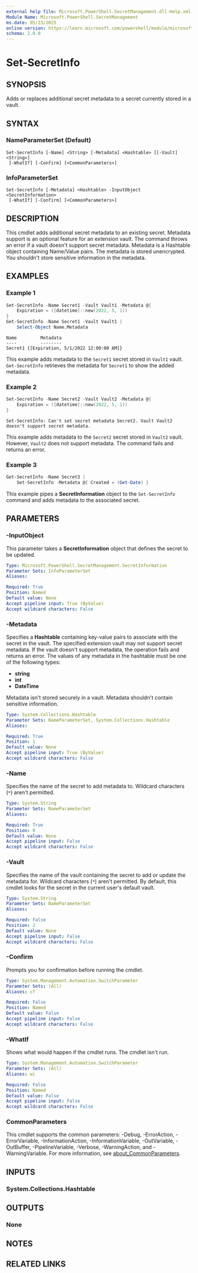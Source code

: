 ```yaml
---
external help file: Microsoft.PowerShell.SecretManagement.dll-Help.xml
Module Name: Microsoft.PowerShell.SecretManagement
ms.date: 05/23/2025
online version: https://learn.microsoft.com/powershell/module/microsoft.powershell.secretmanagement/set-secretinfo?view=ps-modules&wt.mc_id=ps-gethelp
schema: 2.0.0
---
```


# Set-SecretInfo

## SYNOPSIS
Adds or replaces additional secret metadata to a secret currently stored in a vault.

## SYNTAX

### NameParameterSet (Default)

```
Set-SecretInfo [-Name] <String> [-Metadata] <Hashtable> [[-Vault] <String>]
 [-WhatIf] [-Confirm] [<CommonParameters>]
```

### InfoParameterSet

```
Set-SecretInfo [-Metadata] <Hashtable> -InputObject <SecretInformation>
 [-WhatIf] [-Confirm] [<CommonParameters>]
```

## DESCRIPTION

This cmdlet adds additional secret metadata to an existing secret. Metadata support is an optional
feature for an extension vault. The command throws an error if a vault doesn't support secret
metadata. Metadata is a Hashtable object containing Name/Value pairs. The metadata is stored
unencrypted. You shouldn't store sensitive information in the metadata.

## EXAMPLES

### Example 1

```powershell
Set-SecretInfo -Name Secret1 -Vault Vault1 -Metadata @{
    Expiration = ([datetime]::new(2022, 5, 1))
}
Get-SecretInfo -Name Secret1 -Vault Vault1 |
    Select-Object Name,Metadata
```

```output
Name         Metadata
----         --------
Secret1 {[Expiration, 5/1/2022 12:00:00 AM]}
```

This example adds metadata to the `Secret1` secret stored in `Vault1` vault. `Get-SecretInfo`
retrieves the metadata for `Secret1` to show the added metadata.

### Example 2

```powershell
Set-SecretInfo -Name Secret2 -Vault Vault2 -Metadata @{
    Expiration = ([datetime]::new(2022, 5, 1))
}
```

```output
Set-SecretInfo: Can't set secret metadata Secret2. Vault Vault2 doesn't support secret metadata.
```

This example adds metadata to the `Secret2` secret stored in `Vault2` vault. However, `Vault2` does
not support metadata. The command fails and returns an error.

### Example 3

```powershell
Get-SecretInfo -Name Secret3 |
    Set-SecretInfo -Metadata @{ Created = (Get-Date) }
```

This example pipes a **SecretInformation** object to the `Set-SecretInfo` command and adds metadata
to the associated secret.

## PARAMETERS

### -InputObject

This parameter takes a **SecretInformation** object that defines the secret to be updated.

```yaml
Type: Microsoft.PowerShell.SecretManagement.SecretInformation
Parameter Sets: InfoParameterSet
Aliases:

Required: True
Position: Named
Default value: None
Accept pipeline input: True (ByValue)
Accept wildcard characters: False
```

### -Metadata

Specifies a **Hashtable** containing key-value pairs to associate with the secret in the vault. The
specified extension vault may not support secret metadata. If the vault doesn't support metadata,
the operation fails and returns an error. The values of any metadata in the hashtable must be one of
the following types:

- **string**
- **int**
- **DateTime**

Metadata isn't stored securely in a vault. Metadata shouldn't contain sensitive information.

```yaml
Type: System.Collections.Hashtable
Parameter Sets: NameParameterSet, System.Collections.Hashtable
Aliases:

Required: True
Position: 1
Default value: None
Accept pipeline input: True (ByValue)
Accept wildcard characters: False
```

### -Name

Specifies the name of the secret to add metadata to. Wildcard characters (`*`) aren't permitted.

```yaml
Type: System.String
Parameter Sets: NameParameterSet
Aliases:

Required: True
Position: 0
Default value: None
Accept pipeline input: False
Accept wildcard characters: False
```

### -Vault

Specifies the name of the vault containing the secret to add or update the metadata for. Wildcard
characters (`*`) aren't permitted. By default, this cmdlet looks for the secret in the current
user's default vault.

```yaml
Type: System.String
Parameter Sets: NameParameterSet
Aliases:

Required: False
Position: 2
Default value: None
Accept pipeline input: False
Accept wildcard characters: False
```

### -Confirm

Prompts you for confirmation before running the cmdlet.

```yaml
Type: System.Management.Automation.SwitchParameter
Parameter Sets: (All)
Aliases: cf

Required: False
Position: Named
Default value: False
Accept pipeline input: False
Accept wildcard characters: False
```

### -WhatIf

Shows what would happen if the cmdlet runs. The cmdlet isn't run.

```yaml
Type: System.Management.Automation.SwitchParameter
Parameter Sets: (All)
Aliases: wi

Required: False
Position: Named
Default value: False
Accept pipeline input: False
Accept wildcard characters: False
```

### CommonParameters

This cmdlet supports the common parameters: -Debug, -ErrorAction, -ErrorVariable,
-InformationAction, -InformationVariable, -OutVariable, -OutBuffer, -PipelineVariable, -Verbose,
-WarningAction, and -WarningVariable. For more information, see
[about_CommonParameters](http://go.microsoft.com/fwlink/?LinkID=113216).

## INPUTS

### System.Collections.Hashtable

## OUTPUTS

### None

## NOTES

## RELATED LINKS
